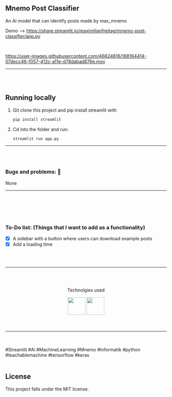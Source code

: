 ## Mnemo Post Classifier

An Ai model that can identify posts made by max_mnemo

Demo --> https://share.streamlit.io/maximilianfreitag/mnemo-post-classifier/app.py

<br>




https://user-images.githubusercontent.com/46624616/168164414-07decc46-f057-412c-a11e-d78dabad876e.mov



__________________________________________________
<br />
<br>


<!-- Running Locally -->
## Running locally


1. Git clone this project and pip install streamlit with
   ```sh
   pip install streamlit
   ```

2. Cd into the folder and run:
   ```sh
   streamlit run app.py


__________________________________________________
<br />

<br>

### Bugs and problems: 🐞

None


__________________________________________________
<br />
<br>

<br>
<br>

### To-Do list: (Things that I want to add as a functionality)


- [x] A sidebar with a button where users can download example posts
- [x] Add a loading time 

<br>
<br>



__________________________________________________
<br />

<br>

<p align="center"> Technolgies used </p>
<div align="center">
  <img width="55" src="https://raw.githubusercontent.com/gilbarbara/logos/master/logos/tensorflow.svg"/>
  <img width="55" src="https://raw.githubusercontent.com/gilbarbara/logos/master/logos/python.svg"/>
</div>
<br />

<br>

__________________________________________________
<br />
<br />
#Streamlit #Ai #MachineLearning #Mnemo #Informatik #python #teachablemachine #tensorflow #keras
<br />
<br />


## License
This project falls under the MIT license.
